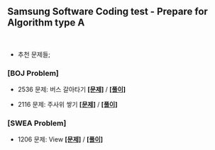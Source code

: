 ## Samsung Software Coding test - Prepare for Algorithm type A  

<br>

- 추천 문제들;  

### [BOJ Problem]

* 2536 문제: 버스 갈아타기 **[[문제]](https://www.acmicpc.net/problem/2536)** / **[[풀이]](BOJ/2536.py)**  


* 2116 문제: 주사위 쌓기 **[[문제]](https://www.acmicpc.net/problem/2116)** / **[[풀이]](BOJ/2116.py)**  


### [SWEA Problem]
* 1206 문제: View **[[문제]](https://swexpertacademy.com/main/code/problem/problemDetail.do?contestProbId=AV134DPqAA8CFAYh)** / **[[풀이]](SWEA/1206.py)**  

